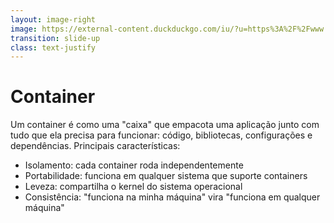 ```yaml
---
layout: image-right
image: https://external-content.duckduckgo.com/iu/?u=https%3A%2F%2Fwww.maritimegateway.com%2Fwp-content%2Fuploads%2F2024%2F09%2FA714cdee-4de9-4d72-8070-2c2ed7061f6c.jpeg&f=1&nofb=1&ipt=7d601f1af3788d6cf4a41a2f014ae589422b9d36d3ac547c0b5ea81884db8326
transition: slide-up
class: text-justify
---
```


# Container

<div>

Um container é como uma "caixa" que empacota uma aplicação junto com tudo que ela precisa para funcionar: código, bibliotecas, configurações e dependências.
Principais características:

</div>

- Isolamento: cada container roda independentemente
- Portabilidade: funciona em qualquer sistema que suporte containers
- Leveza: compartilha o kernel do sistema operacional
- Consistência: "funciona na minha máquina" vira "funciona em qualquer máquina" 